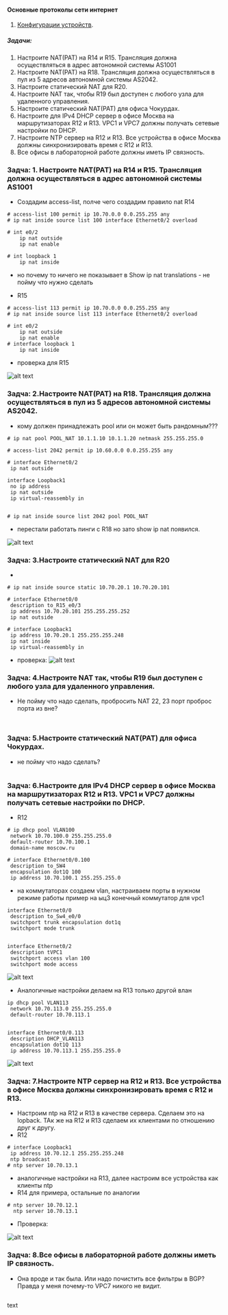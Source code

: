 #### Основные протоколы сети интернет
 1. [Конфигурации устройств](configs/).

##### Задачи:
1. Настроите NAT(PAT) на R14 и R15. Трансляция должна осуществляться в адрес автономной системы AS1001
2. Настроите NAT(PAT) на R18. Трансляция должна осуществляться в пул из 5 адресов автономной системы AS2042.
3. Настроите статический NAT для R20.
4. Настроите NAT так, чтобы R19 был доступен с любого узла для удаленного управления.
5. Настроите статический NAT(PAT) для офиса Чокурдах.
6. Настроите для IPv4 DHCP сервер в офисе Москва на маршрутизаторах R12 и R13. VPC1 и VPC7 должны получать сетевые настройки по DHCP.
7. Настроите NTP сервер на R12 и R13. Все устройства в офисе Москва должны синхронизировать время с R12 и R13.
8. Все офисы в лабораторной работе должны иметь IP связность.
### Задча: 1. Настроите NAT(PAT) на R14 и R15. Трансляция должна осуществляться в адрес автономной системы AS1001
- Создадим access-list, полче чего создадим правило nat
 R14
```
# access-list 100 permit ip 10.70.0.0 0.0.255.255 any
# ip nat inside source list 100 interface Ethernet0/2 overload

# int e0/2
    ip nat outside
    ip nat enable

# int loopback 1
    ip nat inside

```
- но почему то ничего не показывает в Show ip nat translations - не пойму что нужно сделать

- R15
```
# access-list 113 permit ip 10.70.0.0 0.0.255.255 any
# ip nat inside source list 113 interface Ethernet0/2 overload

# int e0/2
    ip nat outside
    ip nat enable
# interface loopback 1
    ip nat inside

```
- проверка для R15

![alt text](image.png)

### Задча: 2.Настроите NAT(PAT) на R18. Трансляция должна осуществляться в пул из 5 адресов автономной системы AS2042.
- кому должен принадлежать pool или он может быть рандомным??? 
```
# ip nat pool POOL_NAT 10.1.1.10 10.1.1.20 netmask 255.255.255.0

# access-list 2042 permit ip 10.60.0.0 0.0.255.255 any

# interface Ethernet0/2
 ip nat outside

interface Loopback1
 no ip address
 ip nat outside
 ip virtual-reassembly in


# ip nat inside source list 2042 pool POOL_NAT

```
- перестали работать пинги с R18 но зато show ip nat появился.

![alt text](image-1.png)

### Задча: 3.Настроите статический NAT для R20
-  
```
# ip nat inside source static 10.70.20.1 10.70.20.101

# interface Ethernet0/0
 description to_R15_e0/3
 ip address 10.70.20.101 255.255.255.252
 ip nat outside

# interface Loopback1
 ip address 10.70.20.1 255.255.255.248
 ip nat inside
 ip virtual-reassembly in

```
- проверка:
![alt text](image-2.png)


### Задча: 4.Настроите NAT так, чтобы R19 был доступен с любого узла для удаленного управления.
- Не пойму что надо сделать, пробросить NAT 22, 23 порт  проброс порта из вне?
```


```
### Задча: 5.Настроите статический NAT(PAT) для офиса Чокурдах.
- не пойму что надо сделать? 
```
```
### Задча: 6.Настроите для IPv4 DHCP сервер в офисе Москва на маршрутизаторах R12 и R13. VPC1 и VPC7 должны получать сетевые настройки по DHCP.
- R12 
```
# ip dhcp pool VLAN100
 network 10.70.100.0 255.255.255.0
 default-router 10.70.100.1
 domain-name moscow.ru

# interface Ethernet0/0.100
 description to_SW4
 encapsulation dot1Q 100
 ip address 10.70.100.1 255.255.255.0

```
- на коммутаторах создаем vlan, настраиваем порты в нужном режиме работы пример на ыц3 конечный коммутатор для vpc1

```
interface Ethernet0/0
 description to_Sw4_e0/0
 switchport trunk encapsulation dot1q
 switchport mode trunk


interface Ethernet0/2
 description tVPC1
 switchport access vlan 100
 switchport mode access

```
![alt text](image-3.png)
- Аналогичные настройки делаем на R13 только другой влан
```
ip dhcp pool VLAN113
 network 10.70.113.0 255.255.255.0
 default-router 10.70.113.1


interface Ethernet0/0.113
 description DHCP_VLAN113
 encapsulation dot1Q 113
 ip address 10.70.113.1 255.255.255.0

```
![alt text](image-4.png)

### Задча: 7.Настроите NTP сервер на R12 и R13. Все устройства в офисе Москва должны синхронизировать время с R12 и R13.
- Настроим ntp на R12 и R13 в качестве сервера. Сделаем это на lopback. ТАк же на R12 и R13 сделаем их клиентами по отношению друг к другу.
- R12
```
# interface Loopback1
 ip address 10.70.12.1 255.255.255.248
 ntp broadcast
# ntp server 10.70.13.1
```
- аналогичные настройки на R13, далее настроим все устройства как клиенты ntp
- R14 для примера, остальные по аналогии
```
# ntp server 10.70.12.1
  ntp server 10.70.13.1

```
- Проверка:

![alt text](image-5.png)

### Задча: 8.Все офисы в лабораторной работе должны иметь IP связность.

- Она вроде и так была. Или надо почистить все фильтры в BGP? Правда у меня почему-то VPC7 никого не видит.
```
```
text